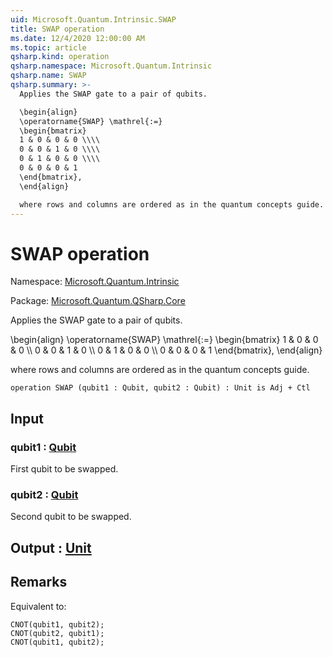 ```yaml
---
uid: Microsoft.Quantum.Intrinsic.SWAP
title: SWAP operation
ms.date: 12/4/2020 12:00:00 AM
ms.topic: article
qsharp.kind: operation
qsharp.namespace: Microsoft.Quantum.Intrinsic
qsharp.name: SWAP
qsharp.summary: >-
  Applies the SWAP gate to a pair of qubits.

  \begin{align}
  \operatorname{SWAP} \mathrel{:=}
  \begin{bmatrix}
  1 & 0 & 0 & 0 \\\\
  0 & 0 & 1 & 0 \\\\
  0 & 1 & 0 & 0 \\\\
  0 & 0 & 0 & 1
  \end{bmatrix},
  \end{align}

  where rows and columns are ordered as in the quantum concepts guide.
---
```


# SWAP operation

Namespace: [Microsoft.Quantum.Intrinsic](xref:Microsoft.Quantum.Intrinsic)

Package: [Microsoft.Quantum.QSharp.Core](https://nuget.org/packages/Microsoft.Quantum.QSharp.Core)


Applies the SWAP gate to a pair of qubits.\begin{align}\operatorname{SWAP} \mathrel{:=}\begin{bmatrix}1 & 0 & 0 & 0 \\\\0 & 0 & 1 & 0 \\\\0 & 1 & 0 & 0 \\\\0 & 0 & 0 & 1\end{bmatrix},\end{align}where rows and columns are ordered as in the quantum concepts guide.

```qsharp
operation SWAP (qubit1 : Qubit, qubit2 : Qubit) : Unit is Adj + Ctl
```


## Input

### qubit1 : [Qubit](xref:microsoft.quantum.lang-ref.qubit)

First qubit to be swapped.


### qubit2 : [Qubit](xref:microsoft.quantum.lang-ref.qubit)

Second qubit to be swapped.



## Output : [Unit](xref:microsoft.quantum.lang-ref.unit)



## Remarks

Equivalent to:```qsharpCNOT(qubit1, qubit2);CNOT(qubit2, qubit1);CNOT(qubit1, qubit2);```